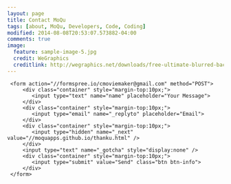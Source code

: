 ```yaml
---
layout: page
title: Contact MoQu
tags: [about, MoQu, Developers, Code, Coding]
modified: 2014-08-08T20:53:07.573882-04:00
comments: true
image:
  feature: sample-image-5.jpg
  credit: WeGraphics
  creditlink: http://wegraphics.net/downloads/free-ultimate-blurred-background-pack/
---
```


<div class="container">
 
	 <form action="//formspree.io/cmoviemaker@gmail.com" method="POST">
		 <div class="container" style="margin-top:10px;">
	     	<input type="text" name="name" placeholder="Your Message">
		 </div>		
		 <div class="container" style="margin-top:10px;">	
	     	<input type="email" name="_replyto" placeholder="Email">
		 </div>		
		 <div class="container" style="margin-top:10px;">
	 		<input type="hidden" name="_next" value="//moquapps.github.io/thanku.html" />
		 </div>		
		 <input type="text" name="_gotcha" style="display:none" />
		 <div class="container" style="margin-top:10px;">
	     	<input type="submit" value="Send" class="btn btn-info">
		 </div>	
	 </form>
	 
</div>